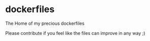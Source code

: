# dockerfiles

The Home of my precious dockerfiles

Please contribute if you feel like the files can improve in any way ;)
